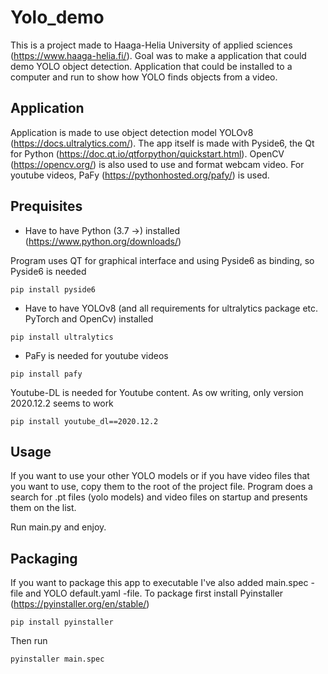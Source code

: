# Yolo_demo

This is a project made to Haaga-Helia University of applied sciences (https://www.haaga-helia.fi/).
Goal was to make a application that could demo YOLO object detection. Application that could be installed to a computer and run to show how YOLO finds objects from a video.

## Application
Application is made to use object detection model YOLOv8 (https://docs.ultralytics.com/).
The app itself is made with Pyside6, the Qt for Python (https://doc.qt.io/qtforpython/quickstart.html).
OpenCV (https://opencv.org/) is also used to use and format webcam video.
For youtube videos, PaFy (https://pythonhosted.org/pafy/) is used.

## Prequisites
- Have to have Python (3.7 ->) installed (https://www.python.org/downloads/)

Program uses QT for graphical interface and using Pyside6 as binding, so Pyside6 is needed
```
pip install pyside6
```

- Have to have YOLOv8 (and all requirements for ultralytics package etc. PyTorch and OpenCv) installed
```
pip install ultralytics
```

- PaFy is needed for youtube videos
```
pip install pafy
```

Youtube-DL is needed for Youtube content. As ow writing, only version 2020.12.2 seems to work
```
pip install youtube_dl==2020.12.2
```

## Usage
If you want to use your other YOLO models or if you have video files that you want to use, copy them to the root of the project file. Program does a search for .pt files (yolo models) and video files on startup and presents them on the list.

Run main.py and enjoy.

## Packaging
If you want to package this app to executable I've also added  main.spec -file and YOLO default.yaml -file.
To package first install Pyinstaller (https://pyinstaller.org/en/stable/)

```
pip install pyinstaller
```

Then run
```
pyinstaller main.spec
```





